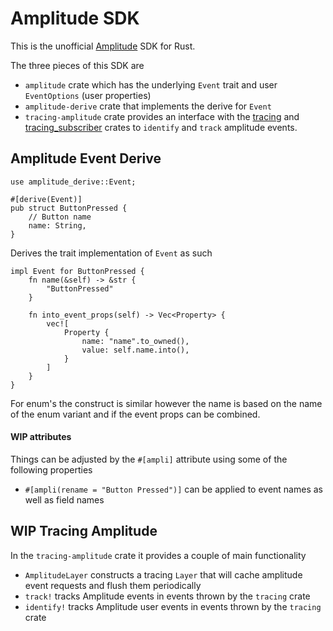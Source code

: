 # Amplitude SDK

This is the unofficial [Amplitude](https://amplitude.com/) SDK for Rust.

The three pieces of this SDK are

- `amplitude` crate which has the underlying `Event` trait and user `EventOptions` (user properties)
- `amplitude-derive` crate that implements the derive for `Event`
- `tracing-amplitude` crate provides an interface with the [tracing](https://docs.rs/tracing/latest/tracing/) and [tracing_subscriber](https://docs.rs/tracing-subscriber/latest/tracing_subscriber/) crates to `identify` and `track` amplitude events.

## Amplitude Event Derive

```
use amplitude_derive::Event;

#[derive(Event)]
pub struct ButtonPressed {
    // Button name
    name: String,
}

```

Derives the trait implementation of `Event` as such

```
impl Event for ButtonPressed {
    fn name(&self) -> &str {
        "ButtonPressed"
    }

    fn into_event_props(self) -> Vec<Property> {
        vec![
            Property {
                name: "name".to_owned(),
                value: self.name.into(),
            }
        ]
    }
}
```

For enum's the construct is similar however the name is based on the name of the enum variant and if the event props can be combined.

#### WIP attributes

Things can be adjusted by the `#[ampli]` attribute using some of the following properties

- `#[ampli(rename = "Button Pressed")]` can be applied to event names as well as field names

## WIP Tracing Amplitude

In the `tracing-amplitude` crate it provides a couple of main functionality

- `AmplitudeLayer` constructs a tracing `Layer` that will cache amplitude event requests and flush them periodically
- `track!` tracks Amplitude events in events thrown by the `tracing` crate
- `identify!` tracks Amplitude user events in events thrown by the `tracing` crate
